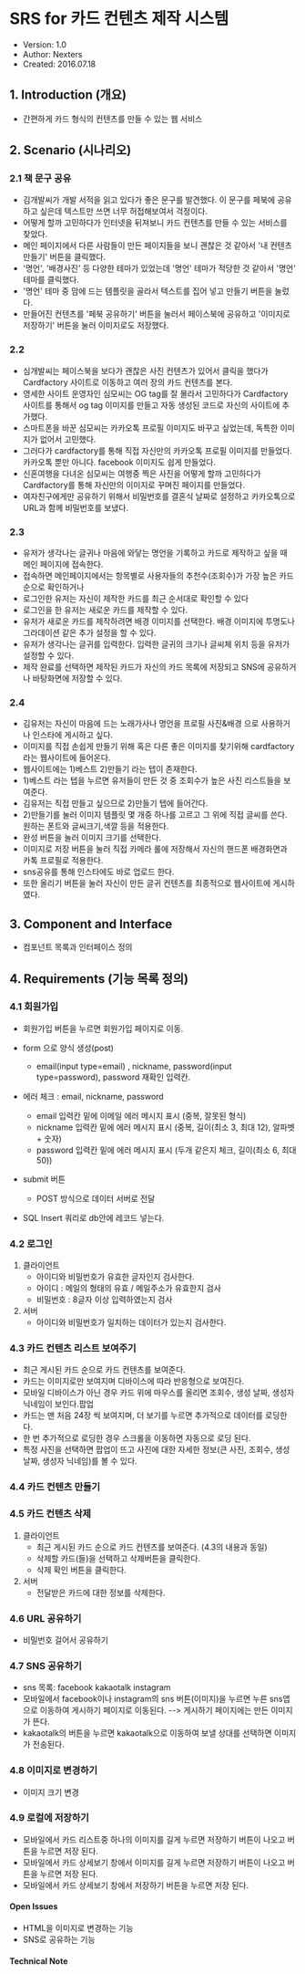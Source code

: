 # SRS for 카드 컨텐츠 제작 시스템

- Version: 1.0
- Author: Nexters
- Created: 2016.07.18

## 1. Introduction (개요)
- 간편하게 카드 형식의 컨텐츠를 만들 수 있는 웹 서비스


## 2. Scenario (시나리오)
### 2.1 책 문구 공유
- 김개발씨가 개발 서적을 읽고 있다가 좋은 문구를 발견했다. 이 문구를 페북에 공유하고 싶은데 텍스트만 쓰면 너무 허접해보여서 걱정이다.
- 어떻게 할까 고민하다가 인터넷을 뒤져보니 카드 컨텐츠를 만들 수 있는 서비스를 찾았다.
- 메인 페이지에서 다른 사람들이 만든 페이지들을 보니 괜찮은 것 같아서 '내 컨텐츠 만들기' 버튼을 클릭했다.
- '명언', '배경사진' 등 다양한 테마가 있었는데 '명언' 테마가 적당한 것 같아서 '명언' 테마를 클릭했다.
- '명언' 테마 중 맘에 드는 템플릿을 골라서 텍스트를 집어 넣고 만들기 버튼을 눌렀다.
- 만들어진 컨텐츠를 '페북 공유하기' 버튼을 눌러서 페이스북에 공유하고 '이미지로 저장하기' 버튼을 눌러 이미지로도 저장했다. 

### 2.2
- 심개발씨는 페이스북을 보다가 괜찮은 사진 컨텐츠가 있어서 클릭을 했다가 Cardfactory 사이트로 이동하고 여러 장의 카드 컨텐츠를 본다.
- 영세한 사이트 운영자인 심모씨는 OG tag를 잘 몰라서 고민하다가 Cardfactory 사이트를 통해서 og tag 이미지를 만들고 자동 생성된 코드로 자신의 사이트에 추가했다.
- 스마트폰을 바꾼 심모씨는 카카오톡 프로필 이미지도 바꾸고 싶었는데, 독특한 이미지가 없어서 고민했다.
- 그러다가 cardfactory를 통해 직접 자신만의 카카오톡 프로필 이미지를 만들었다. 카카오톡 뿐만 아니다. facebook 이미지도 쉽게 만들었다.
- 신혼여행을 다녀온 심모씨는 여행중 찍은 사진을 어떻게 할까 고민하다가 Cardfactory를 통해 자신만의 이미지로 꾸며진 페이지를 만들었다.
- 여자친구에게만 공유하기 위해서 비밀번호를 결혼식 날짜로 설정하고 카카오톡으로 URL과 함께 비밀번호를 보냈다.

### 2.3
- 유저가 생각나는 글귀나 마음에 와닿는 명언을 기록하고 카드로 제작하고 싶을 때 메인 페이지에 접속한다.
- 접속하면 메인페이지에서는 항목별로 사용자들의 추천수(조회수)가 가장 높은 카드순으로 확인하거나
- 로그인한 유저는 자신이 제작한 카드를 최근 순서대로 확인할 수 있다
- 로그인을 한 유저는 새로운 카드를 제작할 수 있다.
- 유저가 새로운 카드를 제작하려면 배경 이미지를 선택한다. 배경 이미지에 투명도나 그라데이션 같은 추가 설정을 할 수 있다.
- 유저가 생각나는 글귀를 입력한다. 입력한 글귀의 크기나 글씨체 위치 등을 유저가 설정할 수 있다.
- 제작 완료를 선택하면 제작된 카드가 자신의 카드 목록에 저장되고 SNS에 공유하거나 바탕화면에 저장할 수 있다.

### 2.4
- 김유저는 자신이 마음에 드는 노래가사나 명언을 프로필 사진&배경 으로 사용하거나 인스타에 게시하고 싶다.
- 이미지를 직접 손쉽게 만들기 위해 혹은 다른 좋은 이미지를 찾기위해 cardfactory 라는 웹사이트에 들어온다. 
- 웹사이트에는 1)베스트 2)만들기 라는 텝이 존재한다.
- 1)베스트 라는 텝을 누르면 유저들이 만든 것 중 조회수가 높은 사진 리스트들을 보여준다.
- 김유저는 직접 만들고 싶으므로 2)만들기 텝에 들어간다.
- 2)만들기를 눌러 이미지 템플릿 몇 개중 하나를 고르고 그 위에 직접 글씨를 쓴다. 원하는 폰트와 글씨크기,색깔 등을 적용한다.
- 완성 버튼을 눌러 이미지 크기를 선택한다. 
- 이미지로 저장 버튼을 눌러 직접 카메라 롤에 저장해서 자신의 핸드폰 배경화면과 카톡 프로필로 적용한다.
- sns공유를 통해 인스타에도 바로 업로드 한다.
- 또한 올리기 버튼을 눌러 자신이 만든 글귀 컨텐츠를 최종적으로 웹사이트에 게시하였다.



## 3. Component and Interface 
- 컴포넌트 목록과 인터페이스 정의


## 4. Requirements (기능 목록 정의)
### 4.1 회원가입
- 회원가입 버튼을 누르면 회원가입 페이지로 이동.
- form 으로 양식 생성(post)
    - email(input type=email) , nickname, password(input type=password), password 재확인 입력칸. 
- 에러 체크 : email, nickname, password 
    - email 입력칸 밑에 이메일 에러 메시지 표시 (중복, 잘못된 형식)
    - nickname 입력칸 밑에 에러 메시지 표시 (중복, 길이(최소 3, 최대 12), 알파벳 + 숫자)
    - password 입력칸 밑에 에러 메시지 표시 (두개 같은지 체크, 길이(최소 6, 최대 50))
- submit 버튼
    - POST 방식으로 데이터 서버로 전달
    
- SQL Insert 쿼리로 db안에 레코드 넣는다.

### 4.2 로그인
1. 클라이언트
    - 아이디와 비밀번호가 유효한 글자인지 검사한다.
    - 아이디 : 메일의 형태의 유효 / 메일주소가 유효한지 검사
    - 비밀번호 : 8글자 이상 입력하였는지 검사
2. 서버
    - 아이디와 비밀번호가 일치하는 데이터가 있는지 검사한다.

### 4.3 카드 컨텐츠 리스트 보여주기
- 최근 게시된 카드 순으로 카드 컨텐츠를 보여준다.
- 카드는 이미지로만 보여지며 디바이스에 따라 반응형으로 보여진다.
- 모바일 디바이스가 아닌 경우 카드 위에 마우스를 올리면 조회수, 생성 날짜, 생성자 닉네임이 보인다.팝업
- 카드는 맨 처음 24장 씩 보여지며, 더 보기를 누르면 추가적으로 데이터를 로딩한다.
- 한 번 추가적으로 로딩한 경우 스크롤을 이동하면 자동으로 로딩 된다.
- 특정 사진을 선택하면 팝업이 뜨고 사진에 대한 자세한 정보(큰 사진, 조회수, 생성 날짜, 생성자 닉네임)를 볼 수 있다.

### 4.4 카드 컨텐츠 만들기



### 4.5 카드 컨텐츠 삭제
1. 클라이언트
    - 최근 게시된 카드 순으로 카드 컨텐츠를 보여준다. (4.3의 내용과 동일)
    - 삭제할 카드(들)을 선택하고 삭제버튼을 클릭한다.
    - 삭제 확인 버튼을 클릭한다.
2. 서버
    - 전달받은 카드에 대한 정보를 삭제한다.		

### 4.6 URL 공유하기
- 비밀번호 걸어서 공유하기

### 4.7 SNS 공유하기
- sns 목록: facebook kakaotalk instagram
- 모바일에서 facebook이나 instagram의 sns 버튼(이미지)을 누르면 누른 sns앱으로 이동하여 게시하기 페이지로 이동된다.
--> 게시하기 페이지에는 만든 이미지가 뜬다.
- kakaotalk의 버튼을 누르면 kakaotalk으로 이동하여 보낼 상대를 선택하면 이미지가 전송된다.  

### 4.8 이미지로 변경하기
- 이미지 크기 변경

### 4.9 로컬에 저장하기
- 모바일에서 카드 리스트중 하나의 이미지를 길게 누르면 저장하기 버튼이 나오고 버튼을 누르면 저장 된다.
- 모바일에서 카드 상세보기 창에서 이미지를 길게 누르면 저장하기 버튼이 나오고 버튼을 누르면 저장 된다.
- 모바일에서 카드 상세보기 창에서 저장하기 버튼을 누르면 저장 된다.

#### **Open Issues**
- HTML을 이미지로 변경하는 기능
- SNS로 공유하는 기능

#### **Technical Note**
